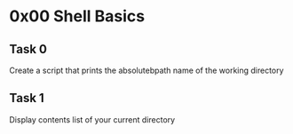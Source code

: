 # 0x00 Shell Basics

## Task 0
Create a script that prints the absolutebpath name of the working directory

## Task 1
Display contents list of your current directory
